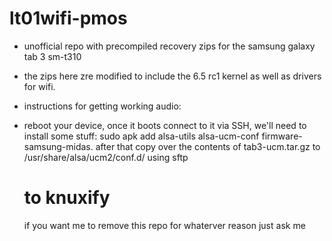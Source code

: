 # lt01wifi-pmos
* unofficial repo with precompiled recovery zips for the samsung galaxy tab 3 sm-t310

* the zips here zre modified to include the 6.5 rc1 kernel as well as drivers for wifi.
* instructions for getting working audio:
* reboot your device, once it boots connect to it via SSH, we'll need to install some stuff:
  sudo apk add alsa-utils alsa-ucm-conf firmware-samsung-midas.
 after that copy over the contents of tab3-ucm.tar.gz to /usr/share/alsa/ucm2/conf.d/ using sftp
  # to knuxify
  if you want me to remove this repo for whaterver reason just ask me 
